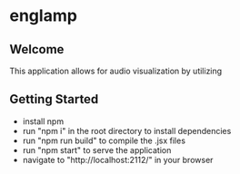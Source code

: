 # englamp

## Welcome

This application allows for audio visualization by utilizing

## Getting Started

- install npm
- run "npm i" in the root directory to install dependencies
- run "npm run build" to compile the .jsx files
- run "npm start" to serve the application
- navigate to "http://localhost:2112/" in your browser
